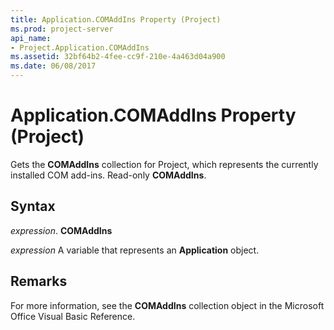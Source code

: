 ```yaml
---
title: Application.COMAddIns Property (Project)
ms.prod: project-server
api_name:
- Project.Application.COMAddIns
ms.assetid: 32bf64b2-4fee-cc9f-210e-4a463d04a900
ms.date: 06/08/2017
---
```



# Application.COMAddIns Property (Project)

Gets the **COMAddIns** collection for Project, which represents the currently installed COM add-ins. Read-only **COMAddIns**.


## Syntax

 _expression_. **COMAddIns**

 _expression_ A variable that represents an **Application** object.


## Remarks

For more information, see the **COMAddIns** collection object in the Microsoft Office Visual Basic Reference.


